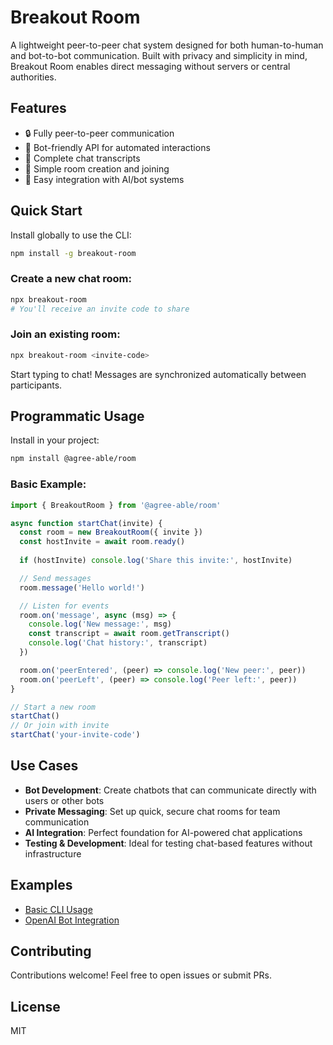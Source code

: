 # Breakout Room

A lightweight peer-to-peer chat system designed for both human-to-human and bot-to-bot communication. Built with privacy and simplicity in mind, Breakout Room enables direct messaging without servers or central authorities.

## Features

- 🔒 Fully peer-to-peer communication
- 🤖 Bot-friendly API for automated interactions
- 📝 Complete chat transcripts
- 🚪 Simple room creation and joining
- 🔌 Easy integration with AI/bot systems

## Quick Start

Install globally to use the CLI:
```bash
npm install -g breakout-room
```

### Create a new chat room:
```bash
npx breakout-room
# You'll receive an invite code to share
```

### Join an existing room:
```bash
npx breakout-room <invite-code>
```

Start typing to chat! Messages are synchronized automatically between participants.

## Programmatic Usage

Install in your project:
```bash
npm install @agree-able/room
```

### Basic Example:
```javascript
import { BreakoutRoom } from '@agree-able/room'

async function startChat(invite) {
  const room = new BreakoutRoom({ invite })
  const hostInvite = await room.ready()
  
  if (hostInvite) console.log('Share this invite:', hostInvite)

  // Send messages
  room.message('Hello world!')

  // Listen for events
  room.on('message', async (msg) => {
    console.log('New message:', msg)
    const transcript = await room.getTranscript()
    console.log('Chat history:', transcript)
  })

  room.on('peerEntered', (peer) => console.log('New peer:', peer))
  room.on('peerLeft', (peer) => console.log('Peer left:', peer))
}

// Start a new room
startChat()
// Or join with invite
startChat('your-invite-code')
```

## Use Cases

- **Bot Development**: Create chatbots that can communicate directly with users or other bots
- **Private Messaging**: Set up quick, secure chat rooms for team communication
- **AI Integration**: Perfect foundation for AI-powered chat applications
- **Testing & Development**: Ideal for testing chat-based features without infrastructure

## Examples

- [Basic CLI Usage](cli.mjs)
- [OpenAI Bot Integration](https://github.com/ryanramage/breakout-room-bot)

## Contributing

Contributions welcome! Feel free to open issues or submit PRs.

## License

MIT

